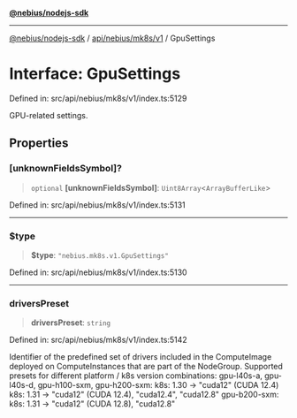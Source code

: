 [**@nebius/nodejs-sdk**](../../../../../README.md)

---

[@nebius/nodejs-sdk](../../../../../README.md) / [api/nebius/mk8s/v1](../README.md) / GpuSettings

# Interface: GpuSettings

Defined in: src/api/nebius/mk8s/v1/index.ts:5129

GPU-related settings.

## Properties

### \[unknownFieldsSymbol\]?

> `optional` **\[unknownFieldsSymbol\]**: `Uint8Array`\<`ArrayBufferLike`\>

Defined in: src/api/nebius/mk8s/v1/index.ts:5131

---

### $type

> **$type**: `"nebius.mk8s.v1.GpuSettings"`

Defined in: src/api/nebius/mk8s/v1/index.ts:5130

---

### driversPreset

> **driversPreset**: `string`

Defined in: src/api/nebius/mk8s/v1/index.ts:5142

Identifier of the predefined set of drivers included in the ComputeImage deployed on ComputeInstances that are part of the NodeGroup.
Supported presets for different platform / k8s version combinations:
gpu-l40s-a, gpu-l40s-d, gpu-h100-sxm, gpu-h200-sxm:
k8s: 1.30 → "cuda12" (CUDA 12.4)
k8s: 1.31 → "cuda12" (CUDA 12.4), "cuda12.4", "cuda12.8"
gpu-b200-sxm:
k8s: 1.31 → "cuda12" (CUDA 12.8), "cuda12.8"
